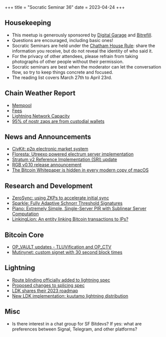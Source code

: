 +++
title = "Socratic Seminar 36"
date = 2023-04-24
+++

Housekeeping
------------

- This meetup is generously sponsored by [Digital Garage](https://dg717.com/) and [Bitrefill](https://bitrefill.com/).
- Questions are encouraged, including basic ones!
- Socratic Seminars are held under the [Chatham House Rule](https://www.chathamhouse.org/about-us/chatham-house-rule): share the information you receive, but do not reveal the identity of who said it.
- For the privacy of other attendees, please refrain from taking photographs of other people without their permission.
- Socratic seminars are best when the moderator can let the conversation flow, so try to keep things concrete and focused.
- The reading list covers March 27th to April 23rd.

Chain Weather Report
--------------------

- [Mempool](https://www.bitcoin-mempool.info/#BTC,30d,weight)
- [Fees](https://transactionfee.info/charts/fees-package-feerates/)
- [Lightning Network Capacity](https://bitcoinvisuals.com/ln-capacity)
- [95% of nostr zaps are from custodial wallets](https://twitter.com/benthecarman/status/1638006709741289474)

News and Announcements
----------------------

- [CivKit: p2p electronic market system](https://github.com/civkit/paper/blob/main/civ_kit_paper.pdf)
- [Floresta: Utreexo powered electrum server implementation](https://medium.com/vinteum-org/introducing-floresta-an-utreexo-powered-electrum-server-implementation-60feba8e179d)
- [Stratum v2 Reference Implementation (SRI) update](https://stratumprotocol.org/blog/stratumv2-jn-announcement/)
- [RGB v0.10 release announcement](https://lists.linuxfoundation.org/pipermail/bitcoin-dev/2023-April/021554.html)
- [The Bitcoin Whitepaper is hidden in every modern copy of macOS](https://waxy.org/2023/04/the-bitcoin-whitepaper-is-hidden-in-every-modern-copy-of-macos/)

Research and Development
------------------------

- [ZeroSync: using ZKPs to accelerate initial sync](https://bitcoinmagazine.com/technical/zerosync-reduces-bitcoin-node-validation)
- [Sparkle: Fully Adaptive Schnorr Threshold Signatures](https://eprint.iacr.org/2023/445.pdf)
- [Piano: Extremely Simple, Single-Server PIR with Sublinear Server Computation](https://eprint.iacr.org/2023/452.pdf)
- [LinkingLion: An entity linking Bitcoin transactions to IPs?](https://b10c.me/observations/06-linkinglion/)

Bitcoin Core
------------

- [OP_VAULT updates - TLUVification and OP_CTV](https://twitter.com/jamesob/status/1639019107432513537)
- [Mutinynet: custom signet with 30 second block times](https://blog.mutinywallet.com/mutinynet/)

Lightning
--------

- [Route blinding officially added to lightning spec](https://twitter.com/realtbast/status/1640606307924291585)
- [Proposed changes to splicing spec](https://lists.linuxfoundation.org/pipermail/lightning-dev/2023-March/003895.html)
- [LDK shares their 2023 roadmap](https://lightningdevkit.org/blog/ldk-roadmap/)
- [New LDK implementation: kuutamo lightning distribution](https://github.com/kuutamolabs/lightning-knd)

Misc
----
- Is there interest in a chat group for SF Bitdevs? If yes: what are preferences between Signal, Telegram, and other platforms?
